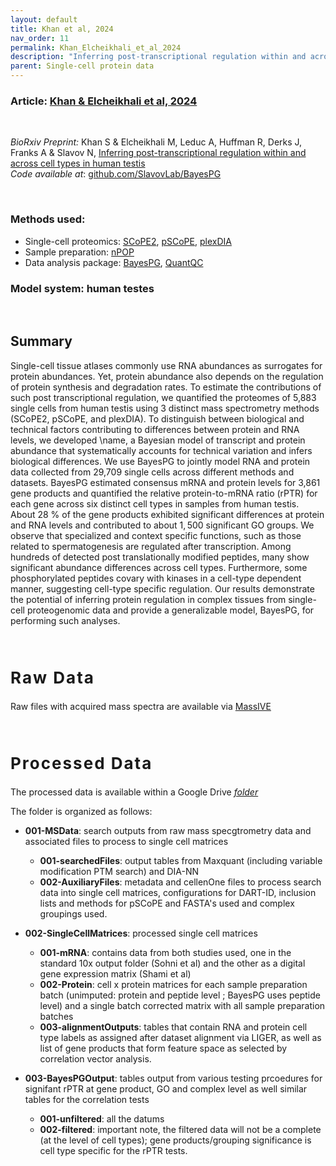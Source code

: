 ```yaml
---
layout: default
title: Khan et al, 2024
nav_order: 11
permalink: Khan_Elcheikhali_et_al_2024
description: "Inferring post-transcriptional regulation within and across cell types in human testis | Slavov Laboratory"
parent: Single-cell protein data
---
```


### Article: [Khan & Elcheikhali et al, 2024](https://www.biorxiv.org/content/...)

&nbsp;

*BioRxiv Preprint:* Khan S & Elcheikhali M, Leduc A, Huffman R, Derks J, Franks A & Slavov N, [Inferring post-transcriptional regulation within and across cell types in human testis](https://www.biorxiv.org/content/...) \
*Code available at*: [github.com/SlavovLab/BayesPG](https://github.com/SlavovLab/BayesPG/)

&nbsp;

### Methods used:
* Single-cell proteomics: [SCoPE2](SCoPE2), [pSCoPE](SCoPE), [plexDIA](plexDIA)
* Sample preparation: [nPOP](nPOP)
* Data analysis package: [BayesPG](BayesPG), [QuantQC](QuantQC)


### Model system: human testes


&nbsp;
## Summary
Single-cell tissue atlases commonly use RNA abundances as surrogates for protein abundances. Yet, protein abundance also depends on the regulation of protein synthesis and degradation rates. To estimate the contributions of such post transcriptional regulation, we quantified the proteomes of 5,883 single cells from human testis using 3 distinct mass spectrometry methods (SCoPE2, pSCoPE, and plexDIA). To distinguish between biological and technical factors contributing to differences between protein and RNA levels, we developed \name, a Bayesian model of transcript and protein abundance that systematically accounts for technical variation and infers biological differences. We use BayesPG to jointly model RNA and protein data collected from 29,709 single cells across different methods and datasets. BayesPG estimated consensus mRNA and protein levels for 3,861 gene products and quantified the relative protein-to-mRNA ratio (rPTR) for each gene across six distinct cell types in samples from human testis. About 28 \% of the gene products exhibited significant differences at protein and RNA levels and contributed to about $1,500$ significant GO groups. We observe that specialized and context specific functions, such as those related to spermatogenesis are regulated after transcription. Among hundreds of detected post translationally modified peptides, many show significant abundance differences across cell types. Furthermore, some phosphorylated peptides covary with kinases in a cell-type dependent manner, suggesting cell-type specific regulation. Our results demonstrate the potential of inferring protein regulation in complex tissues from single-cell proteogenomic data and provide a generalizable model, BayesPG, for performing such analyses.



&nbsp;


<h2 style="letter-spacing: 2px; font-size: 26px;" id="raw_data" > Raw Data </h2>


Raw files with acquired mass spectra are available via [MassIVE](https://massive.ucsd.edu/ProteoSAFe/dataset.jsp?accession=MSV000096034)


  &nbsp;

<h2 style="letter-spacing: 2px; font-size: 26px;" id="proc_data" >Processed Data</h2>

The processed data is available within a Google Drive  *[folder](https://drive.google.com/drive/folders/1oMaW74bjDPPPjyPTqocPD_SjMnHy7UeM?usp=sharing)*   

The folder is organized as follows:



- **001-MSData**: search outputs from raw mass specgtrometry data and associated files to process to single cell matrices
  - **001-searchedFiles**: output tables from Maxquant (including variable modification PTM search) and DIA-NN
  - **002-AuxiliaryFiles**: metadata and cellenOne files to process search data into single cell matrices,   configurations for DART-ID, inclusion lists and methods for pSCoPE and FASTA's used and complex groupings used.



- **002-SingleCellMatrices**: processed single cell matrices
  - **001-mRNA**: contains data from both studies used, one in the standard 10x output folder (Sohni et al) and the other as a digital gene expression matrix (Shami et al)
  - **002-Protein**: cell x protein matrices for each sample preparation batch (unimputed: protein and peptide level ; BayesPG uses peptide level) and a single batch corrected matrix with all sample preparation batches
  - **003-alignmentOutputs**: tables that contain RNA and protein cell type labels as assigned after dataset alignment via LIGER, as well as list of gene products that form feature space as selected by correlation vector analysis.



- **003-BayesPGOutput**: tables output from various testing prcoedures for signifant rPTR at gene product, GO and complex level as well similar tables for the correlation tests
  - **001-unfiltered**: all the datums
  - **002-filtered**: important note, the filtered data will not be a complete (at the level of cell types); gene products/grouping significance is cell type specific for the rPTR tests.

   &nbsp;

   &nbsp;
